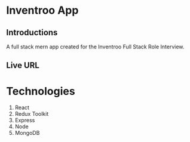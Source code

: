 # Inventroo App

## Introductions

A full stack mern app created for the Inventroo Full Stack Role Interview.

## Live URL

<!--
 -->

# Technologies

1. React
2. Redux Toolkit
3. Express
4. Node
5. MongoDB
